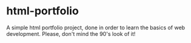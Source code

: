 # html-portfolio
A simple html portfolio project, done in order to learn the basics of web development. Please, don't mind the 90's look of it!
